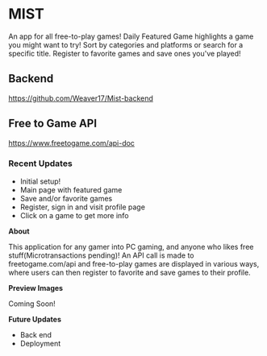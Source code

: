 # MIST

An app for all free-to-play games! Daily Featured Game highlights a game you might want to try! Sort by categories and platforms or search for a specific title. Register to favorite games and save ones you've played!

## Backend

https://github.com/Weaver17/Mist-backend

## Free to Game API

https://www.freetogame.com/api-doc

### Recent Updates

- Initial setup!
- Main page with featured game
- Save and/or favorite games
- Register, sign in and visit profile page
- Click on a game to get more info

**About**

This application for any gamer into PC gaming, and anyone who likes free stuff(Microtransactions pending)! An API call is made to freetogame.com/api and free-to-play games are displayed in various ways, where users can then register to favorite and save games to their profile.

**Preview Images**

Coming Soon!

**Future Updates**

- Back end
- Deployment
